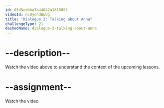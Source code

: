 ```yaml
---
id: 65d5cebba7a44042a1815053
videoId: nLDychdBwUg
title: "Dialogue 2: Talking about Anna"
challengeType: 21
dashedName: dialogue-2-talking-about-anna
---
```


# --description--

Watch the video above to understand the context of the upcoming lessons.

# --assignment--

Watch the video
